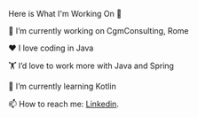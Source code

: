 
Here is What I'm Working On 👋

🔭 I’m currently working on CgmConsulting, Rome

❤️ I love coding in Java

🏋️ I’d love to work more with Java and Spring

🌱 I’m currently learning Kotlin

📫 How to reach me: [Linkedin](https://www.linkedin.com/in/ivan-boccia-358328258/).
